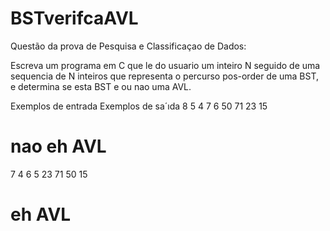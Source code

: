 # BSTverifcaAVL

Questão da prova de Pesquisa e Classificaçao de Dados:

Escreva um programa em C que le do usuario um inteiro N seguido de uma sequencia
de N inteiros que representa o percurso pos-order de uma BST, e determina se esta BST e ou nao
uma AVL.

Exemplos de entrada Exemplos de sa´ıda
8
5 4 7 6 50 71 23 15
# nao eh AVL


7
4 6 5 23 71 50 15
# eh AVL
